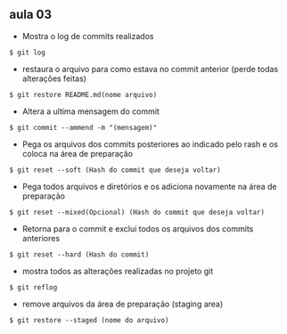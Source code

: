 ## aula 03

- Mostra o log de commits realizados
```
$ git log
```

- restaura o arquivo para como estava no commit anterior (perde todas alterações feitas)
```
$ git restore README.md(nome arquivo)
```

- Altera a ultima mensagem do commit
```
$ git commit --ammend -m "(mensagem)"
```

- Pega os arquivos dos commits posteriores ao indicado pelo rash e os coloca na área de preparação
```
$ git reset --soft (Hash do commit que deseja voltar)
```

- Pega todos arquivos e diretórios e os adiciona novamente na área de preparação
```
$ git reset --mixed(Opcional) (Hash do commit que deseja voltar)
```

- Retorna para o commit e exclui todos os arquivos dos commits anteriores
```
$ git reset --hard (Hash do commit)
```

- mostra todos as alterações realizadas no projeto git
```
$ git reflog
```

- remove arquivos da área de preparação (staging area)
```
$ git restore --staged (nome do arquivo)
```
